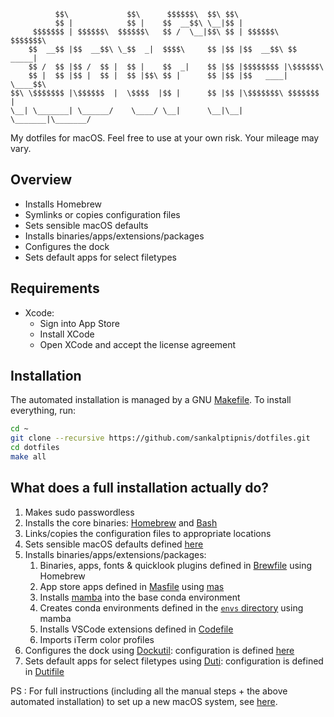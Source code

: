 


              $$\             $$\      $$$$$$\  $$\ $$\                     
              $$ |            $$ |    $$  __$$\ \__|$$ |                    
         $$$$$$$ | $$$$$$\  $$$$$$\   $$ /  \__|$$\ $$ | $$$$$$\   $$$$$$$\ 
        $$  __$$ |$$  __$$\ \_$$  _|  $$$$\     $$ |$$ |$$  __$$\ $$  _____|
        $$ /  $$ |$$ /  $$ |  $$ |    $$  _|    $$ |$$ |$$$$$$$$ |\$$$$$$\  
        $$ |  $$ |$$ |  $$ |  $$ |$$\ $$ |      $$ |$$ |$$   ____| \____$$\ 
    $$\ \$$$$$$$ |\$$$$$$  |  \$$$$  |$$ |      $$ |$$ |\$$$$$$$\ $$$$$$$  |
    \__| \_______| \______/    \____/ \__|      \__|\__| \_______|\_______/ 
                                                                            
                                                                                                                                
My dotfiles for macOS. Feel free to use at your own risk. Your mileage may vary.

## Overview
* Installs Homebrew
* Symlinks or copies configuration files
* Sets sensible macOS defaults
* Installs binaries/apps/extensions/packages
* Configures the dock
* Sets default apps for select filetypes

## Requirements
* Xcode:
   - Sign into App Store
   - Install XCode
   - Open XCode and accept the license agreement
   
## Installation
The automated installation is managed by a GNU [Makefile](Makefile). To install everything, run:
```bash
cd ~
git clone --recursive https://github.com/sankalptipnis/dotfiles.git
cd dotfiles
make all
```
## What does a full installation actually do?
1. Makes sudo passwordless
2. Installs the core binaries: [Homebrew](https://brew.sh/) and [Bash](https://www.gnu.org/software/bash/)
3. Links/copies the configuration files to appropriate locations
4. Sets sensible macOS defaults defined [here](macos/defaults.sh)
5. Installs binaries/apps/extensions/packages: 
   1. Binaries, apps, fonts & quicklook plugins defined in [Brewfile](homebrew/Brewfile) using Homebrew
   2. App store apps defined in [Masfile](homebrew/Masfile) using [mas](https://github.com/mas-cli/mas)
   3. Installs [mamba](https://github.com/mamba-org/mamba) into the base conda environment
   4. Creates conda environments defined in the [`envs` directory](conda/envs/) using mamba
   5. Installs VSCode extensions defined in [Codefile](vscode/extensions/Codefile)
   6. Imports iTerm color profiles
6. Configures the dock using [Dockutil](https://github.com/kcrawford/dockutil): configuration is defined [here](macos/dock.sh)
7.  Sets default apps for select filetypes using [Duti](https://github.com/moretension/duti): configuration is defined in [Dutifile](duti/Dutifile)

 
PS : For full instructions (including all the manual steps + the above automated installation) to set up a new macOS system, see [here](instructions/setup.md).

